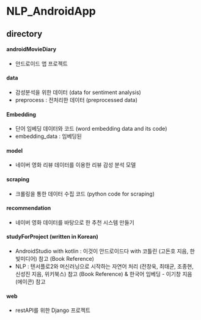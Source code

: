# NLP_AndroidApp

## directory
#### androidMovieDiary
- 안드로이드 앱 프로젝트
#### data
- 감성분석을 위한 데이터 (data for sentiment analysis) 
- preprocess : 전처리한 데이터 (preprocessed data)

#### Embedding
- 단어 임베딩 데이터와 코드 (word embedding data and its code)
- embedding_data : 임베딩된 

#### model
- 네이버 영화 리뷰 데이터를 이용한 리뷰 감성 분석 모델

#### scraping
- 크롤링을 통한 데이터 수집 코드 (python code for scraping)

#### recommendation
- 네이버 영화 데이터를 바탕으로 한 추천 시스템 만들기

#### studyForProject (written in Korean)
- AndroidStudio with kotlin : 이것이 안드로이드다 with 코틀린 (고돈호 지음, 한빛미디어) 참고 (Book Reference)
- NLP : 텐서플로2와 머신러닝으로 시작하는 자연어 처리 (전창욱, 최태균, 조종현, 신성진 지음, 위키북스) 참고 (Book Reference) & 한국어 임베딩 - 이기창 지음 (에이콘) 참고

#### web
- restAPI를 위한 Django 프로젝트
